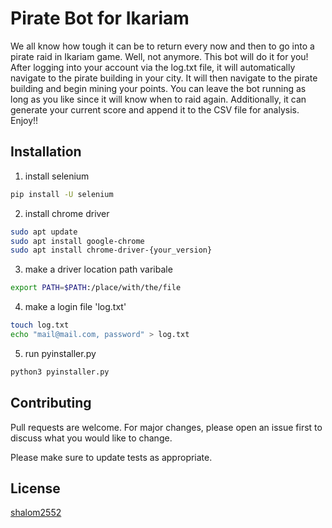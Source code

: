 # Pirate Bot for Ikariam
We all know how tough it can be to return every now and then to go into a pirate raid in Ikariam game.
Well, not anymore.
This bot will do it for you!
After logging into your account via the log.txt file, it will automatically navigate to the pirate building in your city.
It will then navigate to the pirate building and begin mining your points.
You can leave the bot running as long as you like since it will know when to raid again.
Additionally, it can generate your current score and append it to the CSV file for analysis.
Enjoy!!

## Installation
1. install selenium


```bash
pip install -U selenium
```
2. install chrome driver
```bash
sudo apt update
sudo apt install google-chrome
sudo apt install chrome-driver-{your_version}
```
3. make a driver location path varibale
```bash
export PATH=$PATH:/place/with/the/file
```
4. make a login file 'log.txt'
```bash
touch log.txt
echo "mail@mail.com, password" > log.txt
```
5. run pyinstaller.py
```bash
python3 pyinstaller.py
```


## Contributing
Pull requests are welcome. For major changes, please open an issue first to discuss what you would like to change.

Please make sure to update tests as appropriate.

## License
[shalom2552](https://github.com/shalom2552)
